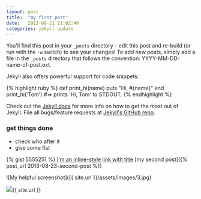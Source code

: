 ```yaml
---
layout: post
title:  "my first post"
date:   2013-08-21 21:02:40
categories: jekyll update
---
```


You'll find this post in your `_posts` directory - edit this post and re-build (or run with the `-w` switch) to see your changes!
To add new posts, simply add a file in the `_posts` directory that follows the convention: YYYY-MM-DD-name-of-post.ext.

Jekyll also offers powerful support for code snippets:

{% highlight ruby %}
def print_hi(name)
  puts "Hi, #{name}"
end
print_hi('Tom')
#=> prints 'Hi, Tom' to STDOUT.
{% endhighlight %}

Check out the [Jekyll docs][jekyll] for more info on how to get the most out of Jekyll. File all bugs/feature requests at [Jekyll's GitHub repo][jekyll-gh].

### get things done
* check who after it
* give some fist

{% gist 5555251 %}
[I'm an inline-style link with title](https://www.google.com "Google's Homepage")
[my second post]({% post_url 2013-08-23-second-post %})


![My helpful screenshot]({{ site.url }}/assets/images/3.jpg)
<div class='yuyu'><img class='blog' src='{{ site.url }}/assets/images/3.jpg'>{{ site.url }}</div>


[jekyll-gh]: https://github.com/mojombo/jekyll
[jekyll]:    http://jekyllrb.com

